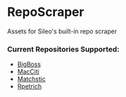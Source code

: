 # RepoScraper
Assets for Sileo's built-in repo scraper
### Current Repositories Supported:
  * [BigBoss](https://moreinfo.thebigboss.org)
  * [MacCiti](http://cydia.saurik.com/macciti/)
  * [Matchstic](https://repo.incendo.ws)
  * [Rpetrich](https://rpetri.ch/cydia)
  
